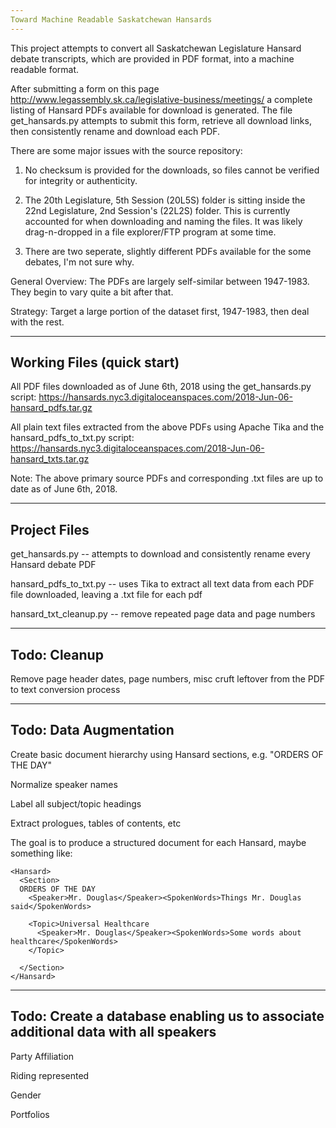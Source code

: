 ```yaml
---
Toward Machine Readable Saskatchewan Hansards
---
```


This project attempts to convert all Saskatchewan Legislature Hansard debate transcripts, which are provided in PDF format, into a machine readable format.

After submitting a form on this page http://www.legassembly.sk.ca/legislative-business/meetings/ a complete listing of Hansard PDFs available for download is generated.  The file get_hansards.py attempts to submit this form, retrieve all download links, then consistently rename and download each PDF.

There are some major issues with the source repository:

1)  No checksum is provided for the downloads, so files cannot be verified for integrity or authenticity.

2)  The 20th Legislature, 5th Session (20L5S) folder is sitting inside the 22nd Legislature, 2nd Session's (22L2S) folder.  This is currently accounted for when downloading and naming the files.  It was likely drag-n-dropped in a file explorer/FTP program at some time.

3)  There are two seperate, slightly different PDFs available for the some debates, I'm not sure why.

General Overview:
The PDFs are largely self-similar between 1947-1983.  They begin to vary quite a bit after that.

Strategy:
Target a large portion of the dataset first, 1947-1983, then deal with the rest.

---
Working Files (quick start)
---
All PDF files downloaded as of June 6th, 2018 using the get_hansards.py script:
https://hansards.nyc3.digitaloceanspaces.com/2018-Jun-06-hansard_pdfs.tar.gz

All plain text files extracted from the above PDFs using Apache Tika and the hansard_pdfs_to_txt.py script:
https://hansards.nyc3.digitaloceanspaces.com/2018-Jun-06-hansard_txts.tar.gz


Note:  The above primary source PDFs and corresponding .txt files are up to date as of June 6th, 2018.


---
Project Files
---
get_hansards.py -- attempts to download and consistently rename every Hansard debate PDF

hansard_pdfs_to_txt.py -- uses Tika to extract all text data from each PDF file downloaded, leaving a .txt file for each pdf

hansard_txt_cleanup.py -- remove repeated page data and page numbers

---
Todo: Cleanup
---
Remove page header dates, page numbers, misc cruft leftover from the PDF to text conversion process

---
Todo: Data Augmentation
---
Create basic document hierarchy using Hansard sections, e.g. "ORDERS OF THE DAY"

Normalize speaker names

Label all subject/topic headings

Extract prologues, tables of contents, etc

The goal is to produce a structured document for each Hansard, maybe something like:
```
<Hansard>
  <Section>
  ORDERS OF THE DAY
    <Speaker>Mr. Douglas</Speaker><SpokenWords>Things Mr. Douglas said</SpokenWords>

    <Topic>Universal Healthcare
      <Speaker>Mr. Douglas</Speaker><SpokenWords>Some words about healthcare</SpokenWords>
    </Topic>

  </Section>
</Hansard>
```
    
  


---
Todo: Create a database enabling us to associate additional data with all speakers
---
Party Affiliation

Riding represented

Gender

Portfolios
